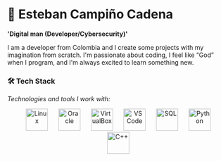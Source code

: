 # 🦇 Esteban Campiño Cadena 

**'Digital man (Developer/Cybersecurity)'**

I am a developer from Colombia and I create some projects with my imagination from scratch. I'm passionate about coding, I feel like “God” when I program, and I'm always excited to learn something new.

### 🛠️ **Tech Stack**  
_Technologies and tools I work with:_  

<div align="center">
  <img src="https://upload.wikimedia.org/wikipedia/commons/3/35/Tux.svg" alt="Linux" width="50" style="margin: 0 10px;">
  <img src="https://upload.wikimedia.org/wikipedia/commons/5/50/Oracle_logo.svg" alt="Oracle" width="50" style="margin: 0 10px;">
  <img src="https://upload.wikimedia.org/wikipedia/commons/d/d5/Virtualbox_logo.png" alt="VirtualBox" width="50" style="margin: 0 10px;">
  <img src="https://upload.wikimedia.org/wikipedia/commons/9/9a/Visual_Studio_Code_1.35_icon.svg" alt="VS Code" width="50" style="margin: 0 10px;">
  <img src="https://upload.wikimedia.org/wikipedia/commons/2/29/Postgresql_elephant.svg" alt="SQL" width="50" style="margin: 0 10px;">
  <img src="https://upload.wikimedia.org/wikipedia/commons/c/c3/Python-logo-notext.svg" alt="Python" width="50" style="margin: 0 10px;">
  <img src="https://upload.wikimedia.org/wikipedia/commons/1/18/ISO_C%2B%2B_Logo.svg" alt="C++" width="50" style="margin: 0 10px;">
</div>
